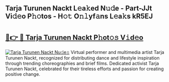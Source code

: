 ## Tarja Turunen Nackt L𝚎a𝚔ed N𝚞𝚍e - Part-JJt Vi𝚍𝚎o P𝚑𝚘tos - H𝚘𝚝 O𝚗𝚕yf𝚊ns L𝚎a𝚔s kR5EJ

# <h2><a href="http://kf3vdq.oniu.top/?m=Tarja+Turunen+Nackt">🔗👉 🔴 Tarja Turunen Nackt P𝚑ot𝚘𝚜 V𝚒d𝚎o</a></h2>

[![Tarja Turunen Nackt Nu𝚍e𝚜](https://i.imgur.com/0qMVB7G.gif)](http://kf3vdq.oniu.top/?m=Tarja+Turunen+Nackt)
Virtual performer and multimedia artist Tarja Turunen Nackt, recognized for distributing dance and lifestyle inspiration through trending choreographies and brief films. Dedicated activist Tarja Turunen Nackt, celebrated for their tireless efforts and passion for creating positive change.  
